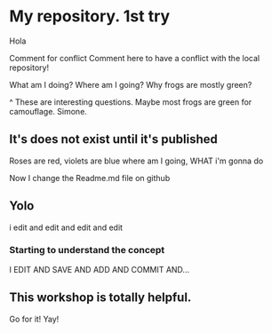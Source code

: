 # My repository. 1st try
Hola

Comment for conflict
Comment here to have a conflict with the local repository!

What am I doing?
Where am I going? 
Why frogs are mostly green?

^ These are interesting questions. Maybe most frogs are green for camouflage. Simone.


## It's does not exist until it's published

Roses are red, violets are blue
where am I going, WHAT i'm gonna do

Now I change the Readme.md file on github

## Yolo
i edit and edit and edit and edit


### Starting to understand the concept

I EDIT AND SAVE AND ADD AND COMMIT AND...


## This workshop is totally helpful.
Go for it!
Yay!
